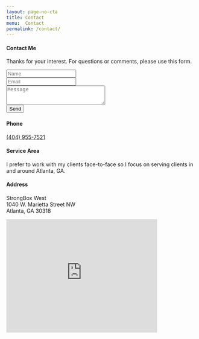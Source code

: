 ```yaml
---
layout: page-no-cta
title: Contact
menu:  Contact
permalink: /contact/
---
```

<div class="row">
    <div class="6u 12u$(medium)">
        <h4>Contact Me</h4>
        <p>Thanks for your interest. For questions or comments, please use this form.</p>
        <form id="contact-form" action="//formspree.io/mark@marklummus.com" method="post">
            <div class="row uniform">
                <div class="12u$">
                    <input type="text" name="Name" placeholder="Name" required>
                </div>
                <div class="12u$">
                    <input type="email" name="Email" placeholder="Email" required>
                </div>
                <div class="12u$">
                    <textarea name="Message" cols="30" rows="3" placeholder="Message" required></textarea>
                </div>
                <!-- CONFIG -->
                <input style="display:none" type="text" name="_gotcha">
                <input type="hidden" name="_subject" value="New Web Submission">
                <!-- /CONFIG -->
                <div class="12u$">
                    <input class="submit" type="submit" value="Send">
                </div>
            </div>
        </form>
        <h4>Phone</h4>
        <p><a href="tel://+14049557521">(404) 955-7521</a></p>
    </div>
    <div class="-1u 5u 12u$(medium)">
        <h4>Service Area</h4>
        <p>I prefer to work with my clients face-to-face so I focus on serving clients in and around Atlanta, GA.</p>
        <h4>Address</h4>
        <p>StrongBox West<br/>
        1040 W. Marietta Street NW<br/>
        Atlanta, GA 30318</p>
        <iframe src="https://www.google.com/maps/embed?pb=!1m18!1m12!1m3!1d3316.0734963978675!2d-84.42372748375477!3d33.78460018067971!2m3!1f0!2f0!3f0!3m2!1i1024!2i768!4f13.1!3m3!1m2!1s0x88f504c72ad33089%3A0x267b88fdc9e07b85!2s1040+West+Marietta+St+NW%2C+Atlanta%2C+GA+30318!5e0!3m2!1sen!2sus!4v1467919833759" width="400" height="300" frameborder="0" style="border:0" allowfullscreen></iframe>
    </div>
</div>